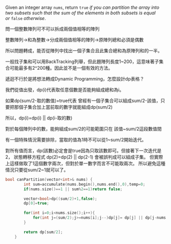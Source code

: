 Given an integer array `nums`, return `true` _if you can partition the array into two subsets such that the sum of the elements in both subsets is equal or_ `false` _otherwise_.

問一個整數陣列可不可以拆成兩個值相等的陣列

整數陣列→和為整數→分成兩個值相等的陣列→原陣列總和必須是偶數

所以問題轉成，能否從陣列中找出一個子集合且此集合總和為原陣列和的一半。

一般找子集和可以用BackTracking列舉，但此題陣列長度1~200，這意味著子集合可能最多有2^200種。因此並不是一個有效的方法。

遞迴不行於是將想法轉成Dynamic Programming，怎麼設計dp表格？

我們從值出發，dp(i)代表取任意個數是否能夠組成總和為i。

如果dp(sum/2-取的數值)=true代表  曾經有一個子集合可以組成sum/2-該值，只要把那個子集合加上當前取的數字就能組成dp(sum/2)

所以，dp(i)=dp(i) || dp(i-取的數)

對於每個陣列中的數，能夠組成sum/2的可能範圍只在  該值~sum/2這段數值間

有一個特殊情況需要排除，當取的值為1時不可以從1~sum/2開始迭代。

對所有值而言，dp(該數)必定會是true因為只取該數即可。但接著下一次迭代是2，
狀態轉移方程式 dp(2)=dp(2) || dp(2-1) 會被誤判成可以組成子集。
但實際上這樣做取了1這個數字兩次，但對於單一數字而言不可能取兩次。
所以避免這種情況只要從sum/2~1就可以了。
```cpp
bool canPartition(vector<int>& nums) {
        int sum=accumulate(nums.begin(),nums.end(),0),temp=0;
        if(nums.size()==1 || sum%2==1)return false;
        
        vector<bool>dp((sum/2)+1,false);
        dp[0]=true;
        
        for(int i=0;i<nums.size();i++){
            for(int j=(sum/2);j>=nums[i];j--)dp[j]= dp[j] || dp[j-nums[i]];
        }
        
        return dp[sum/2];
    }
```
